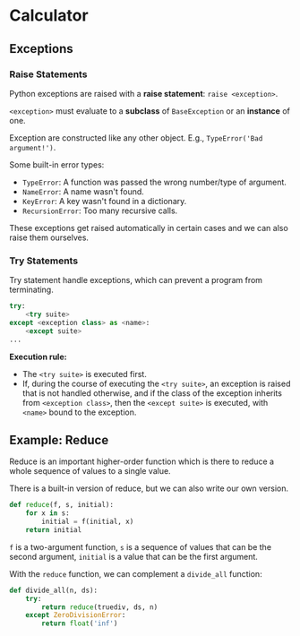 # Calculator

## Exceptions

### Raise Statements

Python exceptions are raised with a **raise statement**: `raise <exception>`.

`<exception>` must evaluate to a **subclass** of `BaseException` or an **instance** of one.

Exception are constructed like any other object. 
E.g., `TypeError('Bad argument!')`.

Some built-in error types:
- `TypeError`: A function was passed the wrong number/type of argument.
- `NameError`: A name wasn't found.
- `KeyError`: A key wasn't found in a dictionary.
- `RecursionError`: Too many recursive calls.

These exceptions get raised automatically in certain cases and we can also raise them ourselves.

### Try Statements

Try statement handle exceptions, which can prevent a program from terminating.

```python
try:
    <try suite>
except <exception class> as <name>:
    <except suite>
...
```

**Execution rule:**

- The `<try suite>` is executed first.
- If, during the course of executing the `<try suite>`,
an exception is raised that is not handled otherwise,
and if the class of the exception inherits from `<exception class>`,
then the `<except suite>` is executed,
with `<name>` bound to the exception.

## Example: Reduce

Reduce is an important higher-order function which is there to reduce a whole sequence of values to a single value.

There is a built-in version of reduce, but we can also write our own version.

```python
def reduce(f, s, initial): 
    for x in s:
        initial = f(initial, x)
    return initial
```

`f` is a two-argument function,
`s` is a sequence of values that can be the second argument,
`initial` is a value that can be the first argument.

With the `reduce` function, we can complement a `divide_all` function:

```python
def divide_all(n, ds):
    try:
        return reduce(truediv, ds, n)
    except ZeroDivisionError:
        return float('inf')
```
